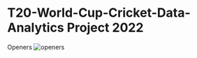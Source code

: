 # T20-World-Cup-Cricket-Data-Analytics Project 2022
Openers
![openers](https://user-images.githubusercontent.com/52368773/215863038-5df89618-2aba-47c1-8665-ce8604a95ece.png)
